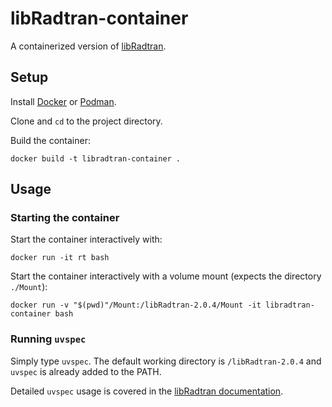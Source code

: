 
# libRadtran-container

A containerized version of [libRadtran](http://www.libradtran.org).

## Setup

Install [Docker](https://www.docker.com/) or [Podman](https://podman.io/).

Clone and `cd` to the project directory.

Build the container:

`docker build -t libradtran-container .`

## Usage

### Starting the container

Start the container interactively with: 

`docker run -it rt bash`

Start the container interactively with a volume mount (expects the directory `./Mount`): 

`docker run -v "$(pwd)"/Mount:/libRadtran-2.0.4/Mount -it libradtran-container bash`

### Running `uvspec`

Simply type `uvspec`. The default working directory is `/libRadtran-2.0.4` and `uvspec` is already added to the PATH.

Detailed `uvspec` usage is covered in the [libRadtran documentation](http://www.libradtran.org/doku.php?id=basic_usage).